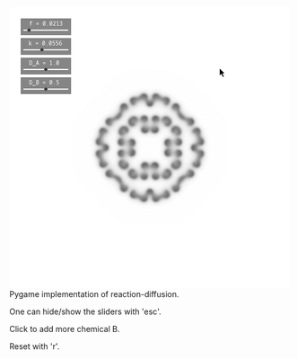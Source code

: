 ![reaction-diffusion preview](preview.gif)
Pygame implementation of reaction-diffusion.


One can hide/show the sliders with 'esc'.

Click to add more chemical B.

Reset with 'r'.
